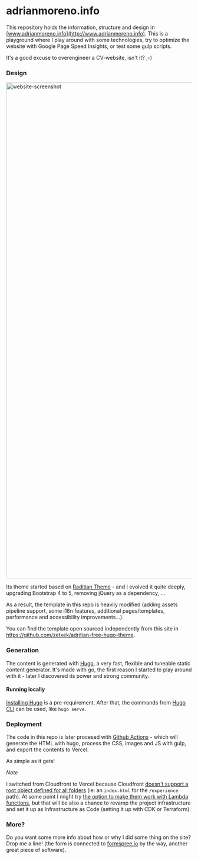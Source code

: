 # adrianmoreno.info #



This repository holds the information, structure and design in [www.adrianmoreno.info](http://www.adrianmoreno.info). This is a playground where I play around with some technologies, try to optimize the website with Google Page Speed Insights, or test some gulp scripts. 

It's a good excuse to overengineer a CV-website, isn't it? ;-)

### Design ###

<img width="1340" alt="website-screenshot" src="https://user-images.githubusercontent.com/240085/211220892-f1ebeb35-224e-4e2e-925d-c7116527208f.png">

Its theme started based on [Raditian Theme](https://github.com/radity/raditian-free-hugo-theme) - and I evolved it quite deeply, upgrading Bootstrap 4 to 5, removing jQuery as a dependency, ...

As a result, the template in this repo is heavily modified (adding assets pipeline support, some i18n features, additional pages/templates, performance and accessibility improvements...).

You can find the template open sourced independently from this site in https://github.com/zetxek/adritian-free-hugo-theme.

### Generation ###

The content is generated with [Hugo](https://gohugo.io/), a very fast, flexible and tuneable static content generator. It's made with go, the first reason I started to play around with it - later I discovered its power and strong community.

#### Running locally

[Installing Hugo](https://gohugo.io/getting-started/installing/) is a pre-requirement. 
After that, the commands from [Hugo CLI](https://gohugo.io/getting-started/usage/) can be used, like `hugo serve`.

### Deployment

The code in this repo is later procesed with [Github Actions](https://github.com/zetxek/adrianmoreno.info/actions) - which will generate the HTML with hugo, process the CSS, images and JS with gulp, and export the contents to Vercel.

As simple as it gets!

_Note_

I switched from Cloudfront to Vercel because Cloudfront [doesn't support a root object defined for all folders](https://docs.aws.amazon.com/AmazonCloudFront/latest/DeveloperGuide/DefaultRootObject.html) (ie: an `index.html` for the `/experience` path). At some point I might try [the option to make them work with Lambda functions](https://robkenis.com/posts/hugo_pretty_urls_on_aws/), but that will be also a chance to revamp the project infrastructure and set it up as Infrastructure as Code (setting it up with CDK or Terraform).

### More? ###

Do you want some more info about how or why I did some thing on the site? Drop me a line! (the form is connected to [formspree.io](https://formspree.io/) by the way, another great piece of software).
